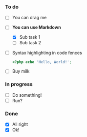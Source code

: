 ### To do
- [ ] You can drag me
- [ ] **You can use Markdown**
  
  - [x] Sub task 1
  - [ ] Sub task 2
- [ ] Syntax highlighting in code fences
  
  ```php
  <?php echo 'Hello, World!';
  ```
- [ ] Buy milk

### In progress
- [ ] Do something!
- [ ] Run?

### Done
- [x] All right
- [x] Ok!

